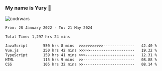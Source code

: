 ### My name is Yury 👋 
![codrwars](https://www.codewars.com/users/litury/badges/micro) 


<!--START_SECTION:waka-->

```txt
From: 28 January 2022 - To: 21 May 2024

Total Time: 1,297 hrs 24 mins

JavaScript       550 hrs 8 mins  >>>>>>>>>>>--------------   42.40 %
Vue.js           250 hrs 42 mins >>>>>--------------------   19.32 %
TypeScript       159 hrs 41 mins >>>----------------------   12.31 %
HTML             115 hrs 9 mins  >>-----------------------   08.88 %
CSS              105 hrs 32 mins >>-----------------------   08.14 %
```

<!--END_SECTION:waka-->

